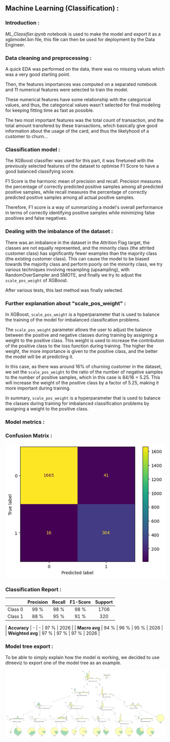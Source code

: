 ## Machine Learning (Classification) :

### Introduction :

*ML_Classifier.ipynb* notebook is used to make the model and export it as a xgbmodel.bin file, this file can then be used for deployment by the Data Engineer.

### Data cleaning and preprocessing :

A quick EDA was performed on the data, there was no missing values which was a very good starting point.

Then, the features importances was computed on a separated notebook and 11 numerical features were selected to train the model.

These numerical features have some relationship with the categorical values, and thus, the categorical values wasn't selected for final modeling for keeping fitting time as fast as possible.

The two most important features was the total count of transaction, and the total amount transfered by these transactions, which basically give good information about the usage of the card, and thus the likelyhood of a customer to churn...

### Classification model :

The XGBoost classifier was used for this part, it was finetuned with the previously selected features of the dataset to optimise F1 Score to have a good balanced classifying score.

F1 Score is the harmonic mean of precision and recall. Precision measures the percentage of correctly predicted positive samples among all predicted positive samples, while recall measures the percentage of correctly predicted positive samples among all actual positive samples.

Therefore, F1 score is a way of summarizing a model's overall performance in terms of correctly identifying positive samples while minimizing false positives and false negatives.

### Dealing with the imbalance of the dataset :

There was an imbalance in the dataset in the Attrition Flag target, the classes are not equally represented, and the minority class (the attrited customer class) has significantly fewer examples than the majority class (the existing customer class). This can cause the model to be biased towards the majority class and perform poorly on the minority class, we try various techniques involving resampling (upsampling), with RandomOverSampler and SMOTE, and finally we try to adjust the `scale_pos_weight` of XGBoost. 

After various tests, this last method was finally selected.

### Further explanation about "scale_pos_weight" :

In XGBoost, `scale_pos_weight` is a hyperparameter that is used to balance the training of the model for imbalanced classification problems.

The `scale_pos_weight` parameter allows the user to adjust the balance between the positive and negative classes during training by assigning a weight to the positive class. This weight is used to increase the contribution of the positive class to the loss function during training. The higher the weight, the more importance is given to the positive class, and the better the model will be at predicting it.

In this case, as there was around 16% of churning customer in the dataset, we set the `scale_pos_weight` to the ratio of the number of negative samples to the number of positive samples, which in this case is 84/16 = 5.25. This will increase the weight of the positive class by a factor of 5.25, making it more important during training.

In summary, `scale_pos_weight` is a hyperparameter that is used to balance the classes during training for imbalanced classification problems by assigning a weight to the positive class.

### Model metrics :

### Confusion Matrix :

![Confusion_Matrix.png](./visuals/Confusion_Matrix.png)

### Classification Report :

|                       | Precision      | Recall       | F1-Score      | Support      |
|:--------------------- |:--------------:|:------------:|:-------------:|:------------:|
| Class 0               | 99 %           | 98 %         | 98 %          | 1706         |
| Class 1               | 88 %           | 95 %         | 91 %          | 320          |

| **Accuracy**          | -              | -            | 97 %          | 2026         |
| **Macro avg**         | 94 %           | 96 %         | 95 %          | 2026         |
| **Weighted avg**      | 97 %           | 97 %         | 97 %          | 2026         |

### Model tree export :

To be able to simply explain how the model is working, we decided to use dtreeviz to export one of the model tree as an example.

![dtreeviz_tree.svg](./visuals/xgb_dtreeviz_tree.svg)
